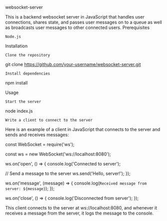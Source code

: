 websocket-server

This is a backend websocket server in JavaScript that handles user connections, shares state, and passes user messages on to a queue as well as broadcasts user messages to other connected users.
Prerequisites

    Node.js

Installation

    Clone the repository

git clone https://github.com/your-username/websocket-server.git

    Install dependencies

npm install

Usage

    Start the server

node index.js

    Write a client to connect to the server

Here is an example of a client in JavaScript that connects to the server and sends and receives messages:

const WebSocket = require('ws');

const ws = new WebSocket('ws://localhost:8080');

ws.on('open', () => {
  console.log('Connected to server');

  // Send a message to the server
  ws.send('Hello, server!');
});

ws.on('message', (message) => {
  console.log(`Received message from server: ${message}`);
});

ws.on('close', () => {
  console.log('Disconnected from server');
});

This client connects to the server at ws://localhost:8080, and whenever it receives a message from the server, it logs the message to the console.